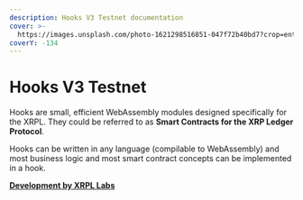 ```yaml
---
description: Hooks V3 Testnet documentation
cover: >-
  https://images.unsplash.com/photo-1621298516851-047f72b40bd7?crop=entropy&cs=srgb&fm=jpg&ixid=M3wxOTcwMjR8MHwxfHNlYXJjaHw4fHxob29rfGVufDB8fHx8MTY4ODQ3NzE0MXww&ixlib=rb-4.0.3&q=85
coverY: -134
---
```


# Hooks V3 Testnet

Hooks are small, efficient WebAssembly modules designed specifically for the XRPL. They could be referred to as **Smart Contracts for the XRP Ledger Protocol**.

Hooks can be written in any language (compilable to WebAssembly) and most business logic and most smart contract concepts can be implemented in a hook.

[**Development by XRPL Labs**](https://xrpl-labs.com/#team)
